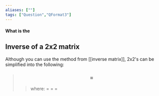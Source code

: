 ```yaml
---
aliases: [""]
tags: ["Question","QFormat3"]
---
```


#### What is the
## Inverse of a 2x2 matrix
Although you can use the method from [[inverse matrix]], 2x2's can be simplified into the following:

> ### $$  = $$ 
>> where:
>> $=$ 
>> $=$
>> $=$
